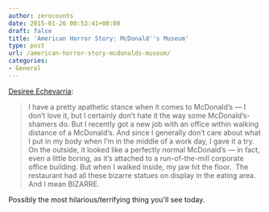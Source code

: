 ```yaml
---
author: zerocounts
date: 2015-01-26 00:53:41+00:00
draft: false
title: 'American Horror Story: McDonald''s Museum'
type: post
url: /american-horror-story-mcdonalds-museum/
categories:
- General
---
```


[Desiree Echevarria](http://ifyouseedesiree.tumblr.com/post/109146432017/american-horror-story-mcdonalds-museum):

> I have a pretty apathetic stance when it comes to McDonald’s — I don’t love it, but I certainly don’t hate it the way some McDonald’s-shamers do. But I recently got a new job with an office within walking distance of a McDonald’s. And since I generally don’t care about what I put in my body when I’m in the middle of a work day, I gave it a try. On the outside, it looked like a perfectly normal McDonald’s — in fact, even a little boring, as it’s attached to a run-of-the-mill corporate office building. But when I walked inside, my jaw hit the floor.  The restaurant had all these bizarre statues on display in the eating area. And I mean BIZARRE.

Possibly the most hilarious/terrifying thing you'll see today.
